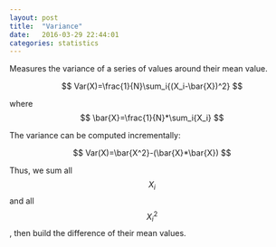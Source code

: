 ```yaml
---
layout: post
title:  "Variance"
date:   2016-03-29 22:44:01
categories: statistics
---
```


Measures the variance of a series of values around their mean value.

$$ Var(X)=\frac{1}{N}\sum_i{(X_i-\bar{X})^2} $$

where $$ \bar{X}=\frac{1}{N}*\sum_i{X_i} $$

The variance can be computed incrementally:

$$ Var(X)=\bar{X^2}-(\bar{X}*\bar{X}) $$

Thus, we sum all $$X_i$$ and all $$X_i^2$$, then build the difference of their
mean values.

